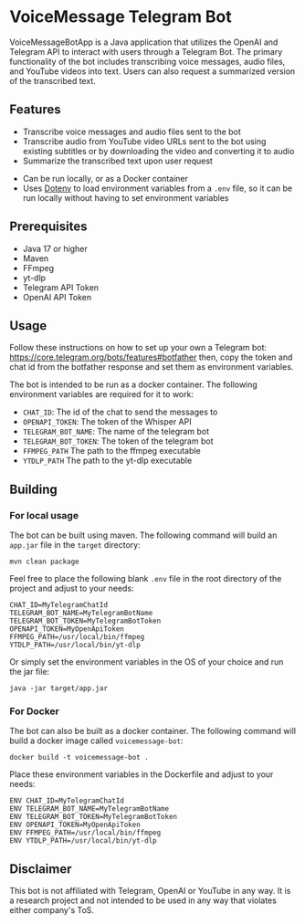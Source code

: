 # VoiceMessage Telegram Bot

VoiceMessageBotApp is a Java application that utilizes the OpenAI and Telegram API to interact with users through a Telegram Bot. 
The primary functionality of the bot includes transcribing voice messages, audio files, and YouTube videos into text. 
Users can also request a summarized version of the transcribed text.                                                                                      

## Features

- Transcribe voice messages and audio files sent to the bot
- Transcribe audio from YouTube video URLs sent to the bot using existing subtitles or by downloading the video and converting it to audio
- Summarize the transcribed text upon user request
* Can be run locally, or as a Docker container
* Uses [Dotenv](https://github.com/cdimascio/dotenv-java) to load environment variables from a `.env` file, so it can 
be run locally without having to set environment variables

## Prerequisites

- Java 17 or higher
- Maven
- FFmpeg
- yt-dlp
- Telegram API Token
- OpenAI API Token
                                                     

## Usage

Follow these instructions on how to set up your own a Telegram bot: https://core.telegram.org/bots/features#botfather
then, copy the token and chat id from the botfather response and set them as environment variables.

The bot is intended to be run as a docker container. The following environment variables are required for it to work:

* `CHAT_ID`: The id of the chat to send the messages to
* `OPENAPI_TOKEN`: The token of the Whisper API
* `TELEGRAM_BOT_NAME`: The name of the telegram bot
* `TELEGRAM_BOT_TOKEN`: The token of the telegram bot
* `FFMPEG_PATH` The path to the ffmpeg executable
* `YTDLP_PATH` The path to the yt-dlp executable

## Building
                     
### For local usage
The bot can be built using maven. The following command will build an `app.jar` file in the `target` directory:

    mvn clean package

Feel free to place the following blank `.env` file in the root directory of the project and adjust to your needs:

```
CHAT_ID=MyTelegramChatId
TELEGRAM_BOT_NAME=MyTelegramBotName
TELEGRAM_BOT_TOKEN=MyTelegramBotToken
OPENAPI_TOKEN=MyOpenApiToken
FFMPEG_PATH=/usr/local/bin/ffmpeg
YTDLP_PATH=/usr/local/bin/yt-dlp
```

Or simply set the environment variables in the OS of your choice and run the jar file:

    java -jar target/app.jar
                                                                                                               
### For Docker
The bot can also be built as a docker container. The following command will build a docker image called `voicemessage-bot`:

    docker build -t voicemessage-bot .

Place these environment variables in the Dockerfile and adjust to your needs:                                

```
ENV CHAT_ID=MyTelegramChatId
ENV TELEGRAM_BOT_NAME=MyTelegramBotName
ENV TELEGRAM_BOT_TOKEN=MyTelegramBotToken
ENV OPENAPI_TOKEN=MyOpenApiToken
ENV FFMPEG_PATH=/usr/local/bin/ffmpeg
ENV YTDLP_PATH=/usr/local/bin/yt-dlp
```

## Disclaimer

This bot is not affiliated with Telegram, OpenAI or YouTube in any way. It is a research project and not intended to be used in 
any way that violates either company's ToS.
